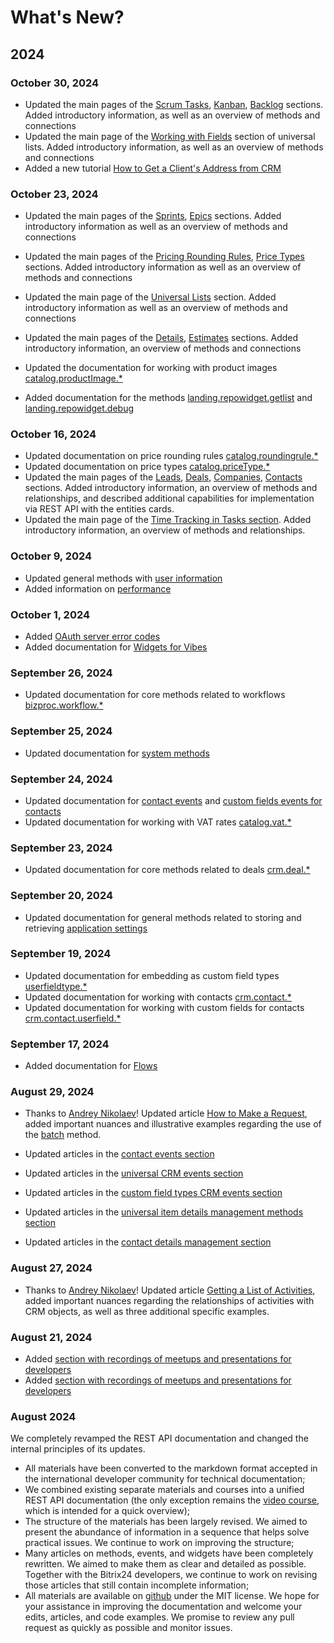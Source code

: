 # What's New?

## 2024

### October 30, 2024

- Updated the main pages of the [Scrum Tasks](./api-reference/sonet-group/scrum/task/index.md), [Kanban](./api-reference/sonet-group/scrum/backlog/index.md), [Backlog](./api-reference/sonet-group/scrum/backlog/index.md) sections. Added introductory information, as well as an overview of methods and connections
- Updated the main page of the [Working with Fields](./api-reference/lists/fields/index.md) section of universal lists. Added introductory information, as well as an overview of methods and connections
- Added a new tutorial [How to Get a Client's Address from CRM](./tutorials/crm/how-to-get-lists/how-to-get-address.md)

### October 23, 2024

- Updated the main pages of the [Sprints](./api-reference/sonet-group/scrum/sprint/index.md), [Epics](./api-reference/sonet-group/scrum/epic/index.md) sections. Added introductory information as well as an overview of methods and connections
- Updated the main pages of the [Pricing Rounding Rules](./api-reference/catalog/rounding-rule/index.md), [Price Types](./api-reference/catalog/price-type/index.md) sections. Added introductory information as well as an overview of methods and connections
- Updated the main page of the [Universal Lists](./api-reference/lists/index.md) section. Added introductory information as well as an overview of methods and connections
- Updated the main pages of the [Details](./api-reference/crm/requisites/index.md), [Estimates](./api-reference/crm/quote/index.md) sections. Added introductory information, an overview of methods and connections

- Updated the documentation for working with product images [catalog.productImage.*](./api-reference/catalog/product-image/index.md)

- Added documentation for the methods [landing.repowidget.getlist](./api-reference/vibe/landing-repowidget-get-list.md) and [landing.repowidget.debug](./api-reference/vibe/landing-repowidget-debug.md)

### October 16, 2024

- Updated documentation on price rounding rules [catalog.roundingrule.*](./api-reference/catalog/rounding-rule/index.md)
- Updated documentation on price types [catalog.priceType.*](./api-reference/catalog/price-type/index.md)
- Updated the main pages of the [Leads](./api-reference/crm/leads/index.md), [Deals](./api-reference/crm/deals/index.md), [Companies](./api-reference/crm/companies/index.md), [Contacts](./api-reference/crm/contacts/index.md) sections. Added introductory information, an overview of methods and relationships, and described additional capabilities for implementation via REST API with the entities cards.
- Updated the main page of the [Time Tracking in Tasks section](./api-reference/tasks/elapsed-item/index.md). Added introductory information, an overview of methods and relationships.

### October 9, 2024

- Updated general methods with [user information](./api-reference/common/users/index.md)
- Added information on [performance](./api-reference/performance/index.md) 

### October 1, 2024

- Added [OAuth server error codes](./api-reference/oauth/error-codes.md)
- Added documentation for [Widgets for Vibes](./api-reference/vibe/index.md)

### September 26, 2024

- Updated documentation for core methods related to workflows [bizproc.workflow.*](./api-reference/bizproc/bizproc-workflow-start.md)

### September 25, 2024

- Updated documentation for [system methods](./api-reference/common/system/index.md)

### September 24, 2024

- Updated documentation for [contact events](./api-reference/crm/contacts/events/index.md) and [custom fields events for contacts](./api-reference/crm/contacts/userfield/events/index.md)
- Updated documentation for working with VAT rates [catalog.vat.*](./api-reference/catalog/vat/index.md)

### September 23, 2024

- Updated documentation for core methods related to deals [crm.deal.*](./api-reference/crm/deals/index.md)

### September 20, 2024

- Updated documentation for general methods related to storing and retrieving [application settings](./api-reference/common/settings/index.md)

### September 19, 2024

- Updated documentation for embedding as custom field types [userfieldtype.*](./api-reference/widgets/user-field/index.md)
- Updated documentation for working with contacts [crm.contact.*](./api-reference/crm/contacts/index.md)
- Updated documentation for working with custom fields for contacts [crm.contact.userfield.*](./api-reference/crm/contacts/userfield/index.md)

### September 17, 2024

- Added documentation for [Flows](./api-reference/tasks/flow/index.md)

### August 29, 2024

- Thanks to [Andrey Nikolaev](https://github.com/gromdron)! Updated article [How to Make a Request](./api-reference/how-to-call-rest-api/general-principles.md), added important nuances and illustrative examples regarding the use of the [batch](./api-reference/how-to-call-rest-api/batch.md) method.
  
- Updated articles in the [contact events section](./api-reference/crm/contacts/events/index.md)
- Updated articles in the [universal CRM events section](./api-reference/crm/universal/events/index.md)
- Updated articles in the [custom field types CRM events section](./api-reference/crm/universal/events/index.md)
- Updated articles in the [universal item details management methods section](./api-reference/crm/universal/item-details-configuration/index.md)
- Updated articles in the [contact details management section](./api-reference/crm/contacts/custom-form/index.md)

### August 27, 2024

- Thanks to [Andrey Nikolaev](https://github.com/gromdron)! Updated article [Getting a List of Activities](./api-reference/crm/timeline/activities/crm-activity-list.md), added important nuances regarding the relationships of activities with CRM objects, as well as three additional specific examples.
  
### August 21, 2024

- Added [section with recordings of meetups and presentations for developers](./meetups.md)
- Added [section with recordings of meetups and presentations for developers](./market/meetups.md)

### August 2024

We completely revamped the REST API documentation and changed the internal principles of its updates.

- All materials have been converted to the markdown format accepted in the international developer community for technical documentation;
- We combined existing separate materials and courses into a unified REST API documentation (the only exception remains the [video course](https://helpdesk.bitrix24.com/courses/index.php?COURSE_ID=268&INDEX=Y), which is intended for a quick overview);
- The structure of the materials has been largely revised. We aimed to present the abundance of information in a sequence that helps solve practical issues. We continue to work on improving the structure;
- Many articles on methods, events, and widgets have been completely rewritten. We aimed to make them as clear and detailed as possible. Together with the Bitrix24 developers, we continue to work on revising those articles that still contain incomplete information;
- All materials are available on [github](https://github.com/bitrix-tools/b24-rest-docs) under the MIT license. We hope for your assistance in improving the documentation and welcome your edits, articles, and code examples. We promise to review any pull request as quickly as possible and monitor issues.